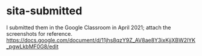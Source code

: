 # sita-submitted

I submitted them in the Google Classroom in April 2021; attach the screenshots for reference.
https://docs.google.com/document/d/11jhs8qzY9Z_AV8ae8Y3ixKjjXBW2lYK_pgwLkbMF0G8/edit
